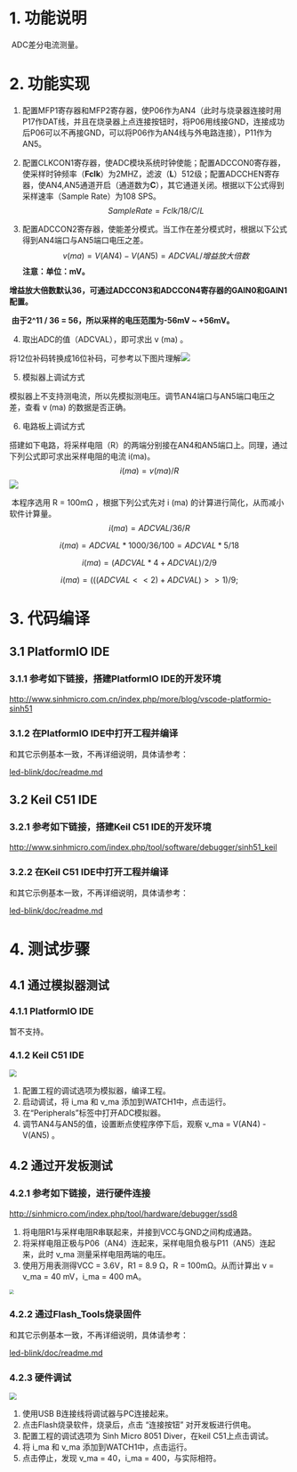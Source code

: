 # 1. 功能说明
​		ADC差分电流测量。

# 2. 功能实现

1. 配置MFP1寄存器和MFP2寄存器，使P06作为AN4（此时与烧录器连接时用P17作DAT线，并且在烧录器上点连接按钮时，将P06用线接GND，连接成功后P06可以不再接GND，可以将P06作为AN4线与外电路连接），P11作为AN5。

2. 配置CLKCON1寄存器，使ADC模块系统时钟使能；配置ADCCON0寄存器，使采样时钟频率（**Fclk**）为2MHZ，滤波（**L**）512级；配置ADCCHEN寄存器，使AN4,AN5通道开启（通道数为**C**），其它通道关闭。根据以下公式得到采样速率（Sample Rate）为108 SPS。 
$$
  Sample Rate = Fclk/18/C/L
$$

3. 配置ADCCON2寄存器，使能差分模式。当工作在差分模式时，根据以下公式得到AN4端口与AN5端口电压之差。
$$
v(ma) = V(AN4) - V(AN5) = ADCVAL/增益放大倍数
$$
  **注意：单位：mV。**

  ​			**增益放大倍数默认36，可通过ADCCON3和ADCCON4寄存器的GAIN0和GAIN1配置。**

  ​			**由于2^11 / 36 = 56，所以采样的电压范围为-56mV ~ +56mV。**

4. 取出ADC的值（ADCVAL），即可求出 v (ma) 。

  将12位补码转换成16位补码，可参考以下图片理解![](./12to16.gif)

5. 模拟器上调试方式

  模拟器上不支持测电流，所以先模拟测电压。调节AN4端口与AN5端口电压之差，查看 v (ma) 的数据是否正确。

6. 电路板上调试方式

  搭建如下电路，将采样电阻（R）的两端分别接在AN4和AN5端口上。同理，通过下列公式即可求出采样电阻的电流 i(ma)。
$$
i(ma) = v(ma) / R
$$
  ![](./1.GIF)

​	本程序选用 R = 100mΩ ，根据下列公式先对 i (ma) 的计算进行简化，从而减小软件计算量。
$$
i(ma) = ADCVAL / 36 / R
$$

$$
i(ma)	 = ADCVAL *1000 / 36 / 100 = ADCVAL * 5 / 18
$$

$$
i(ma) = ( ADCVAL * 4 +ADCVAL) / 2 / 9
$$

$$
i(ma)	 = (((ADCVAL << 2) + ADCVAL) >> 1) / 9;
$$



# 3. 代码编译

## 3.1 PlatformIO IDE

### 3.1.1 参考如下链接，搭建PlatformIO IDE的开发环境

http://www.sinhmicro.com.cn/index.php/more/blog/vscode-platformio-sinh51

### 3.1.2 在PlatformIO IDE中打开工程并编译

和其它示例基本一致，不再详细说明，具体请参考：

[led-blink/doc/readme.md](../../led-blink/doc/readme.md)

## 3.2 Keil C51 IDE

### 3.2.1 参考如下链接，搭建Keil C51 IDE的开发环境

http://www.sinhmicro.com/index.php/tool/software/debugger/sinh51_keil

### 3.2.2 在Keil C51 IDE中打开工程并编译

和其它示例基本一致，不再详细说明，具体请参考：

[led-blink/doc/readme.md](../../led-blink/doc/readme.md)

# 4. 测试步骤

## 4.1 通过模拟器测试
### 4.1.1 PlatformIO IDE

暂不支持。

### 4.1.2 Keil C51 IDE
<img src="./debugger.gif" style="zoom:80%;" />

1. 配置工程的调试选项为模拟器，编译工程。
2. 启动调试，将 i_ma 和 v_ma 添加到WATCH1中，点击运行。
3. 在“Peripherals”标签中打开ADC模拟器。
4. 调节AN4与AN5的值，设置断点使程序停下后，观察 v_ma = V(AN4) - V(AN5) 。

## 4.2 通过开发板测试

### 4.2.1 参考如下链接，进行硬件连接

http://sinhmicro.com/index.php/tool/hardware/debugger/ssd8

1. 将电阻R1与采样电阻R串联起来，并接到VCC与GND之间构成通路。
2. 将采样电阻正极与P06（AN4）连起来，采样电阻负极与P11（AN5）连起来，此时 v_ma 测量采样电阻两端的电压。
3. 使用万用表测得VCC = 3.6V，R1 = 8.9 Ω，R = 100mΩ。从而计算出 v =  v_ma =  40 mV，i_ma = 400 mA。

<img src="./adc-diff-sample.jpg" style="zoom: 50%;" />

### 4.2.2 通过Flash_Tools烧录固件

和其它示例基本一致，不再详细说明，具体请参考：

[led-blink/doc/readme.md](../../led-blink/doc/readme.md)

### 4.2.3 硬件调试

<img src="./hardware-test.gif" style="zoom:80%;" />

1. 使用USB B连接线将调试器与PC连接起来。
2. 点击Flash烧录软件，烧录后，点击 “连接按钮” 对开发板进行供电。
3. 配置工程的调试选项为 Sinh Micro 8051 Diver，在keil C51上点击调试。
4. 将 i_ma 和 v_ma 添加到WATCH1中，点击运行。
5. 点击停止，发现 v_ma = 40，i_ma = 400，与实际相符。

